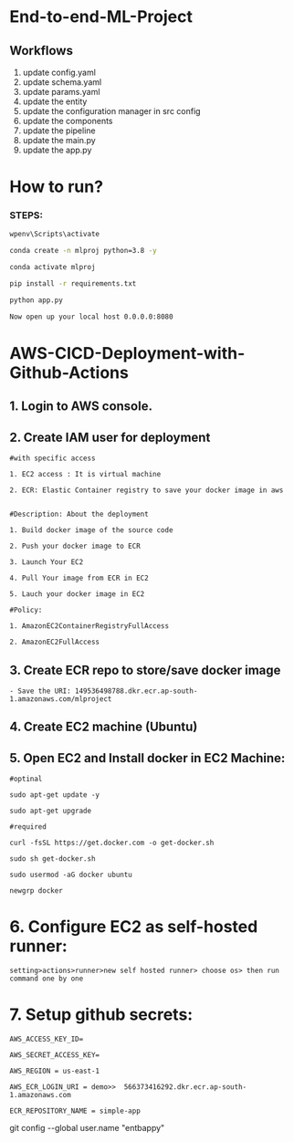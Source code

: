 # End-to-end-ML-Project


## Workflows

1. update config.yaml
2. update schema.yaml
3. update params.yaml
4. update the entity 
5. update the configuration manager in src config
6. update the components
7. update the pipeline
8. update the main.py
9. update the app.py

# How to run?
### STEPS:

```bash
wpenv\Scripts\activate
```

```bash
conda create -n mlproj python=3.8 -y 
```

```bash
conda activate mlproj
```


```bash
pip install -r requirements.txt
```

```bash
python app.py
```

```bash
Now open up your local host 0.0.0.0:8080
```



# AWS-CICD-Deployment-with-Github-Actions

## 1. Login to AWS console.

## 2. Create IAM user for deployment

	#with specific access

	1. EC2 access : It is virtual machine

	2. ECR: Elastic Container registry to save your docker image in aws


	#Description: About the deployment

	1. Build docker image of the source code

	2. Push your docker image to ECR

	3. Launch Your EC2 

	4. Pull Your image from ECR in EC2

	5. Lauch your docker image in EC2

	#Policy:

	1. AmazonEC2ContainerRegistryFullAccess

	2. AmazonEC2FullAccess

	
## 3. Create ECR repo to store/save docker image
    - Save the URI: 149536498788.dkr.ecr.ap-south-1.amazonaws.com/mlproject

	
## 4. Create EC2 machine (Ubuntu) 

## 5. Open EC2 and Install docker in EC2 Machine:
	
	
	#optinal

	sudo apt-get update -y

	sudo apt-get upgrade
	
	#required

	curl -fsSL https://get.docker.com -o get-docker.sh

	sudo sh get-docker.sh

	sudo usermod -aG docker ubuntu

	newgrp docker
	
# 6. Configure EC2 as self-hosted runner:
    setting>actions>runner>new self hosted runner> choose os> then run command one by one


# 7. Setup github secrets:

    AWS_ACCESS_KEY_ID=

    AWS_SECRET_ACCESS_KEY=

    AWS_REGION = us-east-1

    AWS_ECR_LOGIN_URI = demo>>  566373416292.dkr.ecr.ap-south-1.amazonaws.com

    ECR_REPOSITORY_NAME = simple-app






 git config --global user.name "entbappy"
